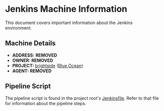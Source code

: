 # Jenkins Machine Information

This document covers important information about the Jenkins environment.

## Machine Details

- **ADDRESS:** **REMOVED**
- **OWNER:**  **REMOVED**
- **PROJECT:** [brightside] ([Blue Ocean][brightside-blue-ocean])
- **AGENT:** **REMOVED**


## Pipeline Script

The pipeline script is found in the project root's [Jenkinsfile](../Jenkinsfile). Refer to that file for information about the pipeline steps.


[wrich04ca/jenkins-npm-keytar]: **REMOVED**
[brightside]: **REMOVED**
[brightside-blue-ocean]: **REMOVED**
